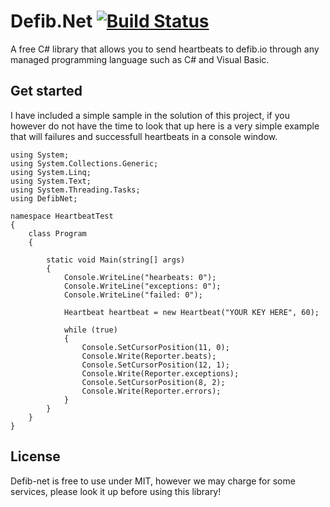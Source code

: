 # Defib.Net [![Build Status](https://travis-ci.org/coderiekelt/defib-net.svg?branch=sandb)](https://travis-ci.org/coderiekelt/defib-net)
A free C# library that allows you to send heartbeats to defib.io through any managed programming language such as C# and Visual Basic.

## Get started
I have included a simple sample in the solution of this project, if you however do not have the time to look that up here is a very simple example that will failures and successfull heartbeats in a console window.
```
using System;
using System.Collections.Generic;
using System.Linq;
using System.Text;
using System.Threading.Tasks;
using DefibNet;

namespace HeartbeatTest
{
    class Program
    {

        static void Main(string[] args)
        {
            Console.WriteLine("hearbeats: 0");
            Console.WriteLine("exceptions: 0");
            Console.WriteLine("failed: 0");

            Heartbeat heartbeat = new Heartbeat("YOUR KEY HERE", 60);

            while (true)
            {
                Console.SetCursorPosition(11, 0);
                Console.Write(Reporter.beats);
                Console.SetCursorPosition(12, 1);
                Console.Write(Reporter.exceptions);
                Console.SetCursorPosition(8, 2);
                Console.Write(Reporter.errors);
            }
        }
    }
}
```

## License
Defib-net is free to use under MIT, however we may charge for some services, please look it up before using this library!

